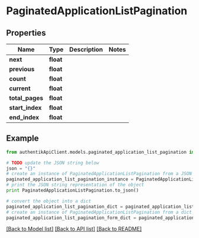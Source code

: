 # PaginatedApplicationListPagination


## Properties
Name | Type | Description | Notes
------------ | ------------- | ------------- | -------------
**next** | **float** |  | 
**previous** | **float** |  | 
**count** | **float** |  | 
**current** | **float** |  | 
**total_pages** | **float** |  | 
**start_index** | **float** |  | 
**end_index** | **float** |  | 

## Example

```python
from authentikApiClient.models.paginated_application_list_pagination import PaginatedApplicationListPagination

# TODO update the JSON string below
json = "{}"
# create an instance of PaginatedApplicationListPagination from a JSON string
paginated_application_list_pagination_instance = PaginatedApplicationListPagination.from_json(json)
# print the JSON string representation of the object
print PaginatedApplicationListPagination.to_json()

# convert the object into a dict
paginated_application_list_pagination_dict = paginated_application_list_pagination_instance.to_dict()
# create an instance of PaginatedApplicationListPagination from a dict
paginated_application_list_pagination_form_dict = paginated_application_list_pagination.from_dict(paginated_application_list_pagination_dict)
```
[[Back to Model list]](../README.md#documentation-for-models) [[Back to API list]](../README.md#documentation-for-api-endpoints) [[Back to README]](../README.md)


